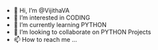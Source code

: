 - 👋 Hi, I’m @VijithaVA
- 👀 I’m interested in CODING
- 🌱 I’m currently learning PYTHON
- 💞️ I’m looking to collaborate on PYTHON Projects
- 📫 How to reach me ...

<!---
VijithaVA/VijithaVA is a ✨ special ✨ repository because its `README.md` (this file) appears on your GitHub profile.
You can click the Preview link to take a look at your changes.
--->
